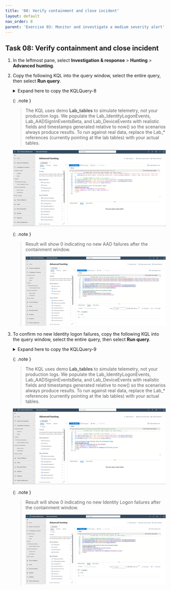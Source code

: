 ```yaml
---
title: '08: Verify containment and close incident'
layout: default
nav_order: 8
parent: 'Exercise 03: Monitor and investigate a medium severity alert'
---
```



## Task 08: Verify containment and close incident

1. In the leftmost pane, select **Investigation & response** > **Hunting** > **Advanced hunting**.  

1. Copy the following KQL into the query window, select the entire query, then select **Run query**. 

    
    <details markdown='block'>
    <summary>
    Expand here to copy the KQLQuery-8
    </summary>

    {: .warning }
    > KSQL errored

    {: .note }
    > Selecting the **Copy** option in the upper-right corner of the code block  and pasting with **Ctrl+V** will be significantly faster than selecting **Type**!
    
    ```KQLQuery-8.txt-wrap
    // ---------- DYNAMIC TIME WINDOW ----------
    let Window = 30m;                 // length of the "containment window"
    let Start  = now(-1h);            // starts 60 minutes ago
    let End    = Start + Window;      // ends 30 minutes ago

    // ---------- LAB DUMMY DATA: 30 rows per table (Seattle, WA, US) ----------

    // Identity logons: 20 failures from 198.51.100.23 (inside window) + 10 successes from 203.0.113.10 (still inside window)
    let Lab_IdentityLogonEvents =
    range i from 0 to 29 step 1
    | extend Timestamp = Start + i*1m
    , AccountUpn = tostring(dynamic([
        "AlexW@LODSM200522.OnMicrosoft.com","bailey.smith@contoso.com","chris.lee@contoso.com",
        "dana.kim@contoso.com","elena.garcia@contoso.com","frank.wong@contoso.com",
        "gina.martin@contoso.com","hank.wilson@contoso.com","irene.patel@contoso.com","jason.ng@contoso.com"
    ])[i % 10])
    | extend AccountObjectId = strcat("id-", tostring(split(AccountUpn, "@")[0]))
    , ActionType    = iff(i < 20, "LogonFailed", "LogonSuccess")
    , FailureReason = iff(i < 20, "Wrong password", "")
    , LogonType     = "Interactive Logon"
    , Protocol      = "Kerberos"
    , Application   = iff(i < 20, "Microsoft Teams", "SharePoint Online")
    , DeviceName    = tostring(dynamic(["SEA-WKS-001.contoso.com","SEA-WKS-002.contoso.com","SEA-LAP-003.contoso.com"])[i % 3])
    , IPAddress     = iff(i < 20, "198.51.100.23", "203.0.113.10")
    , Location      = "Seattle, US"
    , ReportId      = tostring(9001 + i)
    | project Timestamp, AccountUpn, AccountObjectId, ActionType, FailureReason, LogonType, Protocol, Application, DeviceName, IPAddress, Location, ReportId;

    // AAD sign-ins: 20 failures from 198.51.100.23 occur BEFORE End; 10 successes from 203.0.113.10 occur AFTER End
    let Lab_AADSignInEventsBeta =
    range i from 0 to 29 step 1
    | extend Timestamp = iff(i < 20, Start + i*1m, End + (i-19)*1m)  // failures before End, successes after End
    , Application         = iff(i < 20, "Office 365 Exchange Online", "Microsoft Teams")
    , ApplicationId       = iff(i < 20, "00000002-0000-0ff1-ce00-000000000000", "1fec8e78-bce4-4aaf-ab1b-5451cc387264")
    , LogonType           = "interactive"
    , ErrorCode           = iff(i < 20, 50126, 0)
    , AccountUpn          = tostring(dynamic([
        "AlexW@LODSM200522.OnMicrosoft.com","bailey.smith@contoso.com","chris.lee@contoso.com","dana.kim@contoso.com",
        "elena.garcia@contoso.com","frank.wong@contoso.com","gina.martin@contoso.com","hank.wilson@contoso.com",
        "irene.patel@contoso.com","jason.ng@contoso.com","user1@contoso.com","user2@contoso.com","user3@contoso.com",
        "user4@contoso.com","user5@contoso.com","user6@contoso.com","user7@contoso.com","user8@contoso.com",
        "user9@contoso.com","user10@contoso.com"
    ])[i % 20])
    | extend AccountObjectId    = strcat("id-", tostring(split(AccountUpn, "@")[0]))
    , DeviceName                = tostring(dynamic(["SEA-WKS-001.contoso.com","SEA-WKS-002.contoso.com","SEA-LAP-003.contoso.com"])[i % 3])
    , OSPlatform                = "Windows 11"
    , AuthenticationRequirement = iff(i < 20, "singleFactorAuthentication", "multiFactorAuthentication")
    , RiskLevelAggregated       = iff(i < 20, 50, 1)
    , UserAgent                 = "Mozilla/5.0 (Windows NT 10.0; Win64; x64) AppleWebKit/537.36 Edge/120.0"
    , ClientAppUsed             = "Browser"
    , Browser                   = "Edge"
    , IPAddress                 = iff(i < 20, "198.51.100.23", "203.0.113.10")
    , Country                   = "US"
    , State                     = "WA"
    , City                      = "Seattle"
    , ReportId                  = tostring(9101 + i)
    | project Timestamp, Application, ApplicationId, LogonType, ErrorCode, AccountUpn, AccountObjectId, DeviceName, OSPlatform, AuthenticationRequirement, RiskLevelAggregated, UserAgent, ClientAppUsed, Browser, IPAddress, Country, State, City, ReportId;

    // Device events: 10 detections tied to 198.51.100.23 inside window, 20 benign updates after End
    let Lab_DeviceEvents =
    range i from 0 to 29 step 1
    | extend Timestamp   = iff(i < 10, Start + (5 + i)*1m, End + (10 + (i-10))*1m)
    , DeviceName         = tostring(dynamic(["SEA-WKS-001.contoso.com","SEA-WKS-002.contoso.com","SEA-LAP-003.contoso.com"])[i % 3])
    , ActionType         = iff(i < 10, "AntivirusDetection", "AntivirusSignatureUpdated")
    , AccountName        = tostring(dynamic([
        "alex.johnson","bailey.smith","chris.lee","dana.kim","elena.garcia","frank.wong","gina.martin","hank.wilson","irene.patel","jason.ng",
        "user1","user2","user3","user4","user5","user6","user7","user8","user9","user10"
    ])[i % 20])
    , ReportId           = tolong(9001 + i)
    , RemoteIP           = iff(i < 10, "198.51.100.23", "203.0.113.10")
    | extend Subnet = 1 + toint(i/10)
    | extend LocalIP = strcat("10.0.", tostring(Subnet), ".", tostring(10 + (i % 10)))
    | project Timestamp, DeviceName, ActionType, AccountName, ReportId, RemoteIP, LocalIP;

    // ---------- FRIENDLY UNIONS (lab-only here; swap to real tables if you have them) ----------
    let IdentityLogonEvents_all = Lab_IdentityLogonEvents;
    let AADSignInEventsBeta_all = Lab_AADSignInEventsBeta;
    let DeviceEvents_all        = Lab_DeviceEvents;

    // ---------- CHECK: No new AAD failures from the bad IP after the containment window ----------
    AADSignInEventsBeta_all
    | where Timestamp > End
    | where IPAddress == "198.51.100.23" and ErrorCode != 0
    | count
    ```

    </details>

    {: .note }
    > The KQL uses demo **Lab_tables** to simulate telemetry, not your production logs. We populate the Lab_IdentityLogonEvents, Lab_AADSignInEventsBeta, and Lab_DeviceEvents with realistic fields and timestamps generated relative to now() so the scenarios always produce results. To run against real data, replace the Lab_* references (currently pointing at the lab tables) with your actual tables.

    ![MonitorInvestigate-42.png](../../media/MonitorInvestigate-42.png)  

    {: .note }
    > Result will show 0 indicating no new AAD failures after the containment window.
    >
    > ![MonitorInvestigate-43.png](../../media/MonitorInvestigate-43.png)

1. To confirm no new Identity logon failures, copy the following KQL into the query window, select the entire query, then select **Run query**. 

    <details markdown='block'>
    <summary>
    Expand here to copy the KQLQuery-9
    </summary>

    {: .note }
    > Selecting the **Copy** option in the upper-right corner of the code block  and pasting with **Ctrl+V** will be significantly faster than selecting **Type**!

    ```KQLQuery-9.txt-wrap
    // ---------- DYNAMIC TIME WINDOW ----------
    let Window = 30m;                 // length of the "containment window"
    let Start  = now(-1h);            // starts 60 minutes ago
    let End    = Start + Window;      // ends 30 minutes ago

    // ---------- LAB DUMMY DATA: 30 rows per table (Seattle, WA, US) ----------

    // Identity logons: 20 failures from 198.51.100.23 (inside window) + 10 successes from 203.0.113.10 (still inside window)
    let Lab_IdentityLogonEvents =
    range i from 0 to 29 step 1
    | extend Timestamp = Start + i*1m
    , AccountUpn = tostring(dynamic([
        "AlexW@LODSM200522.OnMicrosoft.com","bailey.smith@contoso.com","chris.lee@contoso.com",
        "dana.kim@contoso.com","elena.garcia@contoso.com","frank.wong@contoso.com",
        "gina.martin@contoso.com","hank.wilson@contoso.com","irene.patel@contoso.com","jason.ng@contoso.com"
    ])[i % 10])
    | extend AccountObjectId = strcat("id-", tostring(split(AccountUpn, "@")[0]))
    , ActionType    = iff(i < 20, "LogonFailed", "LogonSuccess")
    , FailureReason = iff(i < 20, "Wrong password", "")
    , LogonType     = "Interactive Logon"
    , Protocol      = "Kerberos"
    , Application   = iff(i < 20, "Microsoft Teams", "SharePoint Online")
    , DeviceName    = tostring(dynamic(["SEA-WKS-001.contoso.com","SEA-WKS-002.contoso.com","SEA-LAP-003.contoso.com"])[i % 3])
    , IPAddress     = iff(i < 20, "198.51.100.23", "203.0.113.10")
    , Location      = "Seattle, US"
    , ReportId      = tostring(9001 + i)
    | project Timestamp, AccountUpn, AccountObjectId, ActionType, FailureReason, LogonType, Protocol, Application, DeviceName, IPAddress, Location, ReportId;

    // AAD sign-ins: 20 failures from 198.51.100.23 occur BEFORE End; 10 successes from 203.0.113.10 occur AFTER End
    let Lab_AADSignInEventsBeta =
    range i from 0 to 29 step 1
    | extend Timestamp = iff(i < 20, Start + i*1m, End + (i-19)*1m)  // failures before End, successes after End
    , Application         = iff(i < 20, "Office 365 Exchange Online", "Microsoft Teams")
    , ApplicationId       = iff(i < 20, "00000002-0000-0ff1-ce00-000000000000", "1fec8e78-bce4-4aaf-ab1b-5451cc387264")
    , LogonType           = "interactive"
    , ErrorCode           = iff(i < 20, 50126, 0)
    , AccountUpn          = tostring(dynamic([
        "AlexW@LODSM200522.OnMicrosoft.com","bailey.smith@contoso.com","chris.lee@contoso.com","dana.kim@contoso.com",
        "elena.garcia@contoso.com","frank.wong@contoso.com","gina.martin@contoso.com","hank.wilson@contoso.com",
        "irene.patel@contoso.com","jason.ng@contoso.com","user1@contoso.com","user2@contoso.com","user3@contoso.com",
        "user4@contoso.com","user5@contoso.com","user6@contoso.com","user7@contoso.com","user8@contoso.com",
        "user9@contoso.com","user10@contoso.com"
    ])[i % 20])
    | extend AccountObjectId    = strcat("id-", tostring(split(AccountUpn, "@")[0]))
    , DeviceName                = tostring(dynamic(["SEA-WKS-001.contoso.com","SEA-WKS-002.contoso.com","SEA-LAP-003.contoso.com"])[i % 3])
    , OSPlatform                = "Windows 11"
    , AuthenticationRequirement = iff(i < 20, "singleFactorAuthentication", "multiFactorAuthentication")
    , RiskLevelAggregated       = iff(i < 20, 50, 1)
    , UserAgent                 = "Mozilla/5.0 (Windows NT 10.0; Win64; x64) AppleWebKit/537.36 Edge/120.0"
    , ClientAppUsed             = "Browser"
    , Browser                   = "Edge"
    , IPAddress                 = iff(i < 20, "198.51.100.23", "203.0.113.10")
    , Country                   = "US"
    , State                     = "WA"
    , City                      = "Seattle"
    , ReportId                  = tostring(9101 + i)
    | project Timestamp, Application, ApplicationId, LogonType, ErrorCode, AccountUpn, AccountObjectId, DeviceName, OSPlatform, AuthenticationRequirement, RiskLevelAggregated, UserAgent, ClientAppUsed, Browser, IPAddress, Country, State, City, ReportId;

    // Device events: 10 detections tied to 198.51.100.23 inside window, 20 benign updates after End
    let Lab_DeviceEvents =
    range i from 0 to 29 step 1
    | extend Timestamp   = iff(i < 10, Start + (5 + i)*1m, End + (10 + (i-10))*1m)
    , DeviceName         = tostring(dynamic(["SEA-WKS-001.contoso.com","SEA-WKS-002.contoso.com","SEA-LAP-003.contoso.com"])[i % 3])
    , ActionType         = iff(i < 10, "AntivirusDetection", "AntivirusSignatureUpdated")
    , AccountName        = tostring(dynamic([
        "alex.johnson","bailey.smith","chris.lee","dana.kim","elena.garcia","frank.wong","gina.martin","hank.wilson","irene.patel","jason.ng",
        "user1","user2","user3","user4","user5","user6","user7","user8","user9","user10"
    ])[i % 20])
    , ReportId           = tolong(9001 + i)
    , RemoteIP           = iff(i < 10, "198.51.100.23", "203.0.113.10")
    | extend Subnet = 1 + toint(i/10)
    | extend LocalIP = strcat("10.0.", tostring(Subnet), ".", tostring(10 + (i % 10)))
    | project Timestamp, DeviceName, ActionType, AccountName, ReportId, RemoteIP, LocalIP;

    // ---------- FRIENDLY UNIONS (lab-only here; swap to real tables if you have them) ----------
    let IdentityLogonEvents_all = Lab_IdentityLogonEvents;
    let AADSignInEventsBeta_all = Lab_AADSignInEventsBeta;
    let DeviceEvents_all        = Lab_DeviceEvents;

    // No new Identity logon failures after the containment window
    IdentityLogonEvents_all
    | where Timestamp > datetime(2025-09-14T19:00:00Z)
    | where IPAddress == "198.51.100.23"
    | where ActionType =~ "LogonFailed" or isempty(FailureReason) == false
    | count
    ```
    </details>

    {: .note }
    > The KQL uses demo **Lab_tables** to simulate telemetry, not your production logs. We populate the Lab_IdentityLogonEvents, Lab_AADSignInEventsBeta, and Lab_DeviceEvents with realistic fields and timestamps generated relative to now() so the scenarios always produce results. To run against real data, replace the Lab_* references (currently pointing at the lab tables) with your actual tables.

    ![MonitorInvestigate-44.png](../../media/MonitorInvestigate-44.png)  
   
    {: .note }
    > Result will show 0 indicating no new Identity Logon failures after the containment window.
    >
    > ![MonitorInvestigate-45.png](../../media/MonitorInvestigate-45.png)